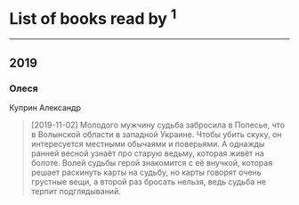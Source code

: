 # List of books read by [](https://plus.google.com/u/0/116624392380281660529/)<sup>1</sup>
---

## 2019

### Олеся
Куприн Александр
> [2019-11-02] Молодого мужчину судьба забросила в Полесье, что в Волынской области в западной Украине. Чтобы убить скуку, он интересуется местными обычаями и поверьями. А однажды ранней весной узнаёт про старую ведьму, которая живёт на болоте. Волей судьбы герой знакомится с её внучкой, которая решает раскинуть карты на судьбу, но карты говорят очень грустные вещи, а второй раз бросать нельзя, ведь судьба не терпит подглядываний.



